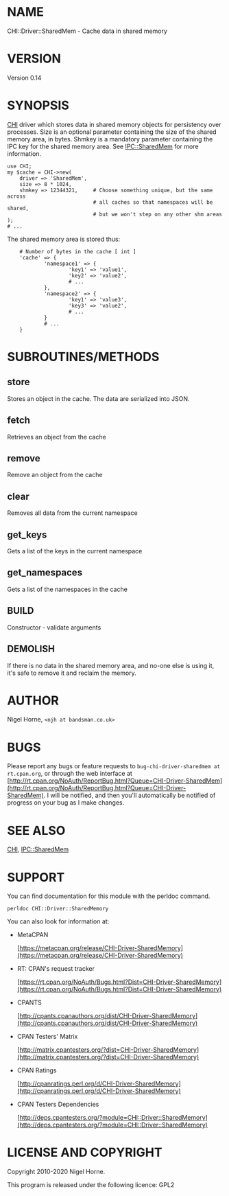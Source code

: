 # NAME

CHI::Driver::SharedMem - Cache data in shared memory

# VERSION

Version 0.14

# SYNOPSIS

[CHI](https://metacpan.org/pod/CHI) driver which stores data in shared memory objects for persistency
over processes.
Size is an optional parameter containing the size of the shared memory area,
in bytes.
Shmkey is a mandatory parameter containing the IPC key for the shared memory
area.
See [IPC::SharedMem](https://metacpan.org/pod/IPC%3A%3ASharedMem) for more information.

    use CHI;
    my $cache = CHI->new(
        driver => 'SharedMem',
        size => 8 * 1024,
        shmkey => 12344321,     # Choose something unique, but the same across
                                # all caches so that namespaces will be shared,
                                # but we won't step on any other shm areas
    );
    # ...

The shared memory area is stored thus:

        # Number of bytes in the cache [ int ]
        'cache' => {
                'namespace1' => {
                        'key1' => 'value1',
                        'key2' => 'value2',
                        # ...
                },
                'namespace2' => {
                        'key1' => 'value3',
                        'key3' => 'value2',
                        # ...
                }
                # ...
        }

# SUBROUTINES/METHODS

## store

Stores an object in the cache.
The data are serialized into JSON.

## fetch

Retrieves an object from the cache

## remove

Remove an object from the cache

## clear

Removes all data from the current namespace

## get\_keys

Gets a list of the keys in the current namespace

## get\_namespaces

Gets a list of the namespaces in the cache

## BUILD

Constructor - validate arguments

## DEMOLISH

If there is no data in the shared memory area, and no-one else is using it,
it's safe to remove it and reclaim the memory.

# AUTHOR

Nigel Horne, `<njh at bandsman.co.uk>`

# BUGS

Please report any bugs or feature requests to `bug-chi-driver-sharedmem at rt.cpan.org`, or through
the web interface at [http://rt.cpan.org/NoAuth/ReportBug.html?Queue=CHI-Driver-SharedMem](http://rt.cpan.org/NoAuth/ReportBug.html?Queue=CHI-Driver-SharedMem).  I will be notified, and then you'll
automatically be notified of progress on your bug as I make changes.

# SEE ALSO

[CHI](https://metacpan.org/pod/CHI), [IPC::SharedMem](https://metacpan.org/pod/IPC%3A%3ASharedMem)

# SUPPORT

You can find documentation for this module with the perldoc command.

    perldoc CHI::Driver::SharedMemory

You can also look for information at:

- MetaCPAN

    [https://metacpan.org/release/CHI-Driver-SharedMemory](https://metacpan.org/release/CHI-Driver-SharedMemory)

- RT: CPAN's request tracker

    [https://rt.cpan.org/NoAuth/Bugs.html?Dist=CHI-Driver-SharedMemory](https://rt.cpan.org/NoAuth/Bugs.html?Dist=CHI-Driver-SharedMemory)

- CPANTS

    [http://cpants.cpanauthors.org/dist/CHI-Driver-SharedMemory](http://cpants.cpanauthors.org/dist/CHI-Driver-SharedMemory)

- CPAN Testers' Matrix

    [http://matrix.cpantesters.org/?dist=CHI-Driver-SharedMemory](http://matrix.cpantesters.org/?dist=CHI-Driver-SharedMemory)

- CPAN Ratings

    [http://cpanratings.perl.org/d/CHI-Driver-SharedMemory](http://cpanratings.perl.org/d/CHI-Driver-SharedMemory)

- CPAN Testers Dependencies

    [http://deps.cpantesters.org/?module=CHI::Driver::SharedMemory](http://deps.cpantesters.org/?module=CHI::Driver::SharedMemory)

# LICENSE AND COPYRIGHT

Copyright 2010-2020 Nigel Horne.

This program is released under the following licence: GPL2
